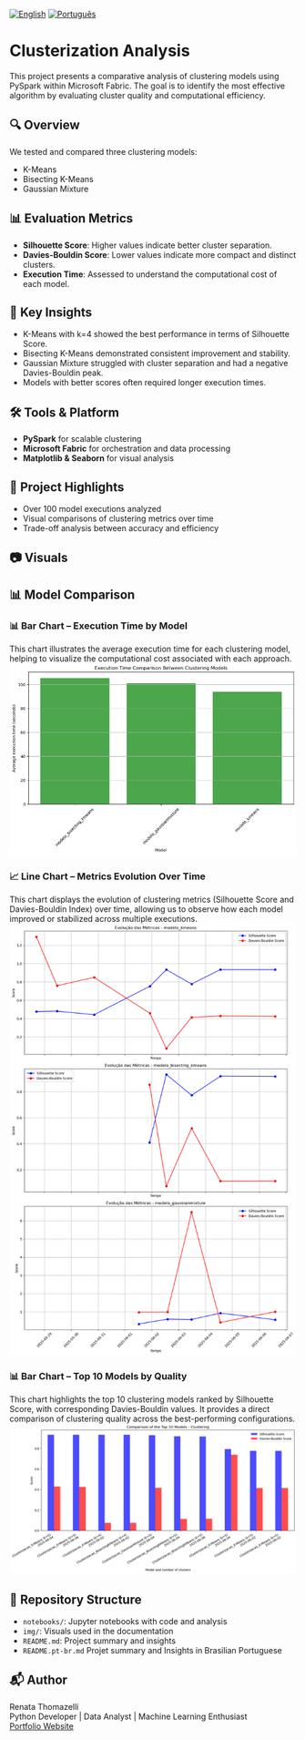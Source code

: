 [![English](https://img.shields.io/badge/lang-English-blue.svg)](README.md)
[![Português](https://img.shields.io/badge/lang-Português-green.svg)](README.pt-br.md)


# Clusterization Analysis

This project presents a comparative analysis of clustering models using PySpark within Microsoft Fabric. The goal is to identify the most effective algorithm by evaluating cluster quality and computational efficiency.

## 🔍 Overview
We tested and compared three clustering models:
- K-Means
- Bisecting K-Means
- Gaussian Mixture

## 📊 Evaluation Metrics
- **Silhouette Score**: Higher values indicate better cluster separation.
- **Davies-Bouldin Score**: Lower values indicate more compact and distinct clusters.
- **Execution Time**: Assessed to understand the computational cost of each model.

## 🧠 Key Insights
- K-Means with k=4 showed the best performance in terms of Silhouette Score.
- Bisecting K-Means demonstrated consistent improvement and stability.
- Gaussian Mixture struggled with cluster separation and had a negative Davies-Bouldin peak.
- Models with better scores often required longer execution times.

## 🛠️ Tools & Platform
- **PySpark** for scalable clustering
- **Microsoft Fabric** for orchestration and data processing
- **Matplotlib & Seaborn** for visual analysis

## 📌 Project Highlights
- Over 100 model executions analyzed
- Visual comparisons of clustering metrics over time
- Trade-off analysis between accuracy and efficiency

## 📷 Visuals  
## 📊 Model Comparison

### 📊 Bar Chart – Execution Time by Model  
This chart illustrates the average execution time for each clustering model, helping to visualize the computational cost associated with each approach.  
![Bar Chart - Execution Time](img/executionTimeComparisonBetweenClusteringModels.jpeg)

### 📈 Line Chart – Metrics Evolution Over Time  
This chart displays the evolution of clustering metrics (Silhouette Score and Davies-Bouldin Index) over time, allowing us to observe how each model improved or stabilized across multiple executions.  
![Line Chart - Metrics Evolution](img/EvolutionAverageMetricsByModel.jpeg)

### 📊 Bar Chart – Top 10 Models by Quality  
This chart highlights the top 10 clustering models ranked by Silhouette Score, with corresponding Davies-Bouldin values. It provides a direct comparison of clustering quality across the best-performing configurations.  
![Top 10 Comparison Chart](img/comparisonOfTheTop10Models_Clustering.jpeg)

## 📁 Repository Structure
- `notebooks/`: Jupyter notebooks with code and analysis
- `img/`: Visuals used in the documentation
- `README.md`: Project summary and insights
- `README.pt-br.md` Projet summary and Insights in Brasilian Portuguese

## 📬 Author
Renata Thomazelli  
Python Developer | Data Analyst | Machine Learning Enthusiast  
[Portfolio Website](https://renata-thomazelli.github.io)  


